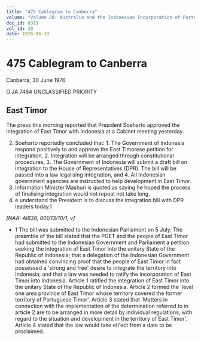 ```yaml
---
title: "475 Cablegram to Canberra"
volume: "Volume 20: Australia and the Indonesian Incorporation of Portuguese Timor, 1974-1976"
doc_id: 8313
vol_id: 20
date: 1976-06-30
---
```


# 475 Cablegram to Canberra

Canberra, 30 June 1976

O.JA 7484 UNCLASSIFIED PRIORITY

## East Timor

The press this morning reported that President Soeharto approved the integration of East Timor with Indonesia at a Cabinet meeting yesterday.

  2. Soeharto reportedly concluded that: 
    1. The Government of Indonesia respond positively to and approve the East Timorese petition for integration,
    2. Integration will be arranged through constitutional procedures,
    3. The Government of Indonesia will submit a draft bill on integration to the House of Representatives (DPR). The bill will be passed into a law legalising integration, and
    4. All Indonesian government agencies are instructed to help development in East Timor.
  3. Information Minister Mashuri is quoted as saying he hoped the process of finalising integration would not repeat not take long.
  4. e understand the President is to discuss the integration bill with DPR leaders today.1



_[NAA: Al838, 801/13/10/1, v]_

  * 1 The bill was submitted to the Indonesian Parliament on 5 July. The preamble of the bill stated that the PGET and the people of East Timor had submitted to the Indonesian Government and Parliament a petition seeking the integration of East Timor into the unitary State of the Republic of Indonesia; that a delegation of the Indonesian Government had obtained convincing proof that the people of East Timor in fact possessed a 'strong and free' desire to integrate the territory into Indonesia; and that a law was needed to ratify the incorporation of East Timor into Indonesia. Article 1 ratified the integration of East Timor into the unitary State of the Republic of Indonesia. Article 2 formed the 'level one area province of East Timor whose territory covered the former territory of Portuguese Timor'. Article 3 stated that 'Matters in connection with the implementation of the determination referred to in article 2 are to be arranged in more detail by individual regulations, with regard to the situation and development in the territory of East Timor'. Article 4 stated that the law would take etl'ect from a date to be proclaimed.



